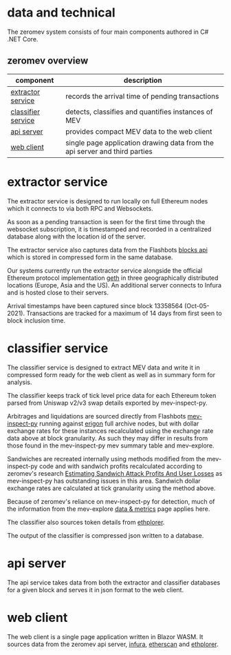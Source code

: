 # data and technical

The zeromev system consists of four main components authored in C# .NET Core.

## zeromev overview

| component          | description                                                                      |
|--------------------|----------------------------------------------------------------------------------|
| [extractor service](#extractor-service)  | records the arrival time of pending transactions                                 |
| [classifier service](#classifier-service) | detects, classifies and quantifies instances of MEV                              |
| [api server](#api-server)         | provides compact MEV data to the web client                                      |
| [web client](#web-client)         | single page application drawing data from the api server and third parties       |

# extractor service

The extractor service is designed to run locally on full Ethereum nodes which it connects to via both RPC and Websockets.

As soon as a pending transaction is seen for the first time through the websocket subscription, it is timestamped and recorded in a centralized database along with the location id of the server.

The extractor service also captures data from the Flashbots [blocks api](https://blocks.flashbots.net/) which is stored in compressed form in the same database.

Our systems currently run the extractor service alongside the official Ethereum protocol implementation [geth](https://geth.ethereum.org/) in three geographically distributed locations (Europe, Asia and the US). An additional server connects to Infura and is hosted close to their servers.

Arrival timestamps have been captured since block 13358564 (Oct-05-2021). Transactions are tracked for a maximum of 14 days from first seen to block inclusion time.

# classifier service

The classifier service is designed to extract MEV data and write it in compressed form ready for the web client as well as in summary form for analysis.

The classifier keeps track of tick level price data for each Ethereum token parsed from Uniswap v2/v3 swap details exported by mev-inspect-py.

Arbitrages and liquidations are sourced directly from Flashbots [mev-inspect-py](https://github.com/flashbots/mev-inspect-py) running against [erigon](https://github.com/ledgerwatch/erigon) full archive nodes, but with dollar exchange rates for these instances recalculated using the exchange rate data above at block granularity. As such they may differ in results from those found in the mev-inspect-py mev summary table and mev-explore.

Sandwiches are recreated internally using methods modified from the mev-inspect-py code and with sandwich profits recalculated according to zeromev's research [Estimating Sandwich Attack Profits And User Losses](https://docs.google.com/document/d/1CiVE-ASAjoKdc1V8ed6ABPJUAPsa7ADEB5VmnY1TkvI/edit?usp=sharing) as mev-inspect-py has outstanding issues in this area. Sandwich dollar exchange rates are calculated at tick granularity using the method above.

Because of zeromev's reliance on mev-inspect-py for detection, much of the information from the mev-explore [data & metrics](https://explore.flashbots.net/data-metrics) page applies here.

The classifier also sources token details from [ethplorer](https://ethplorer.io/).

The output of the classifier is compressed json written to a database.

# api server

The api service takes data from both the extractor and classifier databases for a given block and serves it in json format to the web client.

# web client

The web client is a single page application written in Blazor WASM. It sources data from the zeromev api server, [infura](https://infura.io/), [etherscan](https://etherscan.io/) and [ethplorer](https://ethplorer.io/).
